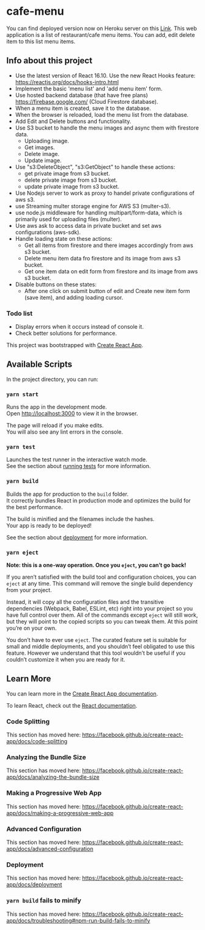 # cafe-menu

You can find deployed version now on Heroku server on this [Link](https://cafe-menu.herokuapp.com/).
This web application is a list of restaurant/cafe menu items.
You can add, edit delete item to this list menu items.

## Info about this project

- Use the latest version of React 16.10. Use the new React Hooks feature: https://reactjs.org/docs/hooks-intro.html
- Implement the basic 'menu list' and 'add menu item' form.
- Use hosted backend database (that have free plans) https://firebase.google.com/ (Cloud Firestore database).
- When a menu item is created, save it to the database.
- When the browser is reloaded, load the menu list from the database.
- Add Edit and Delete buttons and functionality.
- Use S3 bucket to handle the menu images and async them with firestore data.
  - Uploading image.
  - Get images.
  - Delete image.
  - Update image.
- Use "s3:DeleteObject", "s3:GetObject" to handle these actions:
  - get private image from s3 bucket.
  - delete private image from s3 bucket.
  - update private image from s3 bucket.
- Use Nodejs server to work as proxy to handel private configurations of aws s3.
- use Streaming multer storage engine for AWS S3 (multer-s3).
- use node.js middleware for handling multipart/form-data, which is primarily used for uploading files (multer).
- Use aws ask to access data in private bucket and set aws configurations (aws-sdk).
- Handle loading state on these actions:
  - Get all items from firestore and there images accordingly from aws s3 bucket.
  - Delete menu item data fro firestore and its image from aws s3 bucket.
  - Get one item data on edit form from firestore and its image from aws s3 bucket.
- Disable buttons on these states:
  - After one click on submit button of edit and Create new item form (save item), and adding loading cursor.

### Todo list

- Display errors when it occurs instead of console it.
- Check better solutions for performance.

This project was bootstrapped with [Create React App](https://github.com/facebook/create-react-app).

## Available Scripts

In the project directory, you can run:

### `yarn start`

Runs the app in the development mode.<br />
Open [http://localhost:3000](http://localhost:3000) to view it in the browser.

The page will reload if you make edits.<br />
You will also see any lint errors in the console.

### `yarn test`

Launches the test runner in the interactive watch mode.<br />
See the section about [running tests](https://facebook.github.io/create-react-app/docs/running-tests) for more information.

### `yarn build`

Builds the app for production to the `build` folder.<br />
It correctly bundles React in production mode and optimizes the build for the best performance.

The build is minified and the filenames include the hashes.<br />
Your app is ready to be deployed!

See the section about [deployment](https://facebook.github.io/create-react-app/docs/deployment) for more information.

### `yarn eject`

**Note: this is a one-way operation. Once you `eject`, you can’t go back!**

If you aren’t satisfied with the build tool and configuration choices, you can `eject` at any time. This command will remove the single build dependency from your project.

Instead, it will copy all the configuration files and the transitive dependencies (Webpack, Babel, ESLint, etc) right into your project so you have full control over them. All of the commands except `eject` will still work, but they will point to the copied scripts so you can tweak them. At this point you’re on your own.

You don’t have to ever use `eject`. The curated feature set is suitable for small and middle deployments, and you shouldn’t feel obligated to use this feature. However we understand that this tool wouldn’t be useful if you couldn’t customize it when you are ready for it.

## Learn More

You can learn more in the [Create React App documentation](https://facebook.github.io/create-react-app/docs/getting-started).

To learn React, check out the [React documentation](https://reactjs.org/).

### Code Splitting

This section has moved here: https://facebook.github.io/create-react-app/docs/code-splitting

### Analyzing the Bundle Size

This section has moved here: https://facebook.github.io/create-react-app/docs/analyzing-the-bundle-size

### Making a Progressive Web App

This section has moved here: https://facebook.github.io/create-react-app/docs/making-a-progressive-web-app

### Advanced Configuration

This section has moved here: https://facebook.github.io/create-react-app/docs/advanced-configuration

### Deployment

This section has moved here: https://facebook.github.io/create-react-app/docs/deployment

### `yarn build` fails to minify

This section has moved here: https://facebook.github.io/create-react-app/docs/troubleshooting#npm-run-build-fails-to-minify
